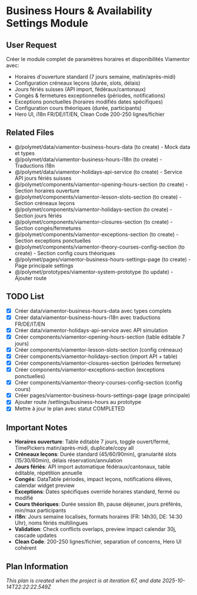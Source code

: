 # Business Hours & Availability Settings Module

## User Request
Créer le module complet de paramètres horaires et disponibilités Viamentor avec:
- Horaires d'ouverture standard (7 jours semaine, matin/après-midi)
- Configuration créneaux leçons (durée, slots, délais)
- Jours fériés suisses (API import, fédéraux/cantonaux)
- Congés & fermetures exceptionnelles (périodes, notifications)
- Exceptions ponctuelles (horaires modifiés dates spécifiques)
- Configuration cours théoriques (durée, participants)
- Hero UI, i18n FR/DE/IT/EN, Clean Code 200-250 lignes/fichier

## Related Files
- @/polymet/data/viamentor-business-hours-data (to create) - Mock data et types
- @/polymet/data/viamentor-business-hours-i18n (to create) - Traductions i18n
- @/polymet/data/viamentor-holidays-api-service (to create) - Service API jours fériés suisses
- @/polymet/components/viamentor-opening-hours-section (to create) - Section horaires ouverture
- @/polymet/components/viamentor-lesson-slots-section (to create) - Section créneaux leçons
- @/polymet/components/viamentor-holidays-section (to create) - Section jours fériés
- @/polymet/components/viamentor-closures-section (to create) - Section congés/fermetures
- @/polymet/components/viamentor-exceptions-section (to create) - Section exceptions ponctuelles
- @/polymet/components/viamentor-theory-courses-config-section (to create) - Section config cours théoriques
- @/polymet/pages/viamentor-business-hours-settings-page (to create) - Page principale settings
- @/polymet/prototypes/viamentor-system-prototype (to update) - Ajouter route

## TODO List
- [x] Créer data/viamentor-business-hours-data avec types complets
- [x] Créer data/viamentor-business-hours-i18n avec traductions FR/DE/IT/EN
- [x] Créer data/viamentor-holidays-api-service avec API simulation
- [x] Créer components/viamentor-opening-hours-section (table éditable 7 jours)
- [x] Créer components/viamentor-lesson-slots-section (config créneaux)
- [x] Créer components/viamentor-holidays-section (import API + table)
- [x] Créer components/viamentor-closures-section (périodes fermeture)
- [x] Créer components/viamentor-exceptions-section (exceptions ponctuelles)
- [x] Créer components/viamentor-theory-courses-config-section (config cours)
- [x] Créer pages/viamentor-business-hours-settings-page (page principale)
- [x] Ajouter route /settings/business-hours au prototype
- [x] Mettre à jour le plan avec statut COMPLETED

## Important Notes
- **Horaires ouverture**: Table éditable 7 jours, toggle ouvert/fermé, TimePickers matin/après-midi, duplicate/copy all
- **Créneaux leçons**: Durée standard (45/60/90min), granularité slots (15/30/60min), délais réservation/annulation
- **Jours fériés**: API import automatique fédéraux/cantonaux, table éditable, répétition annuelle
- **Congés**: DataTable périodes, impact leçons, notifications élèves, calendar widget preview
- **Exceptions**: Dates spécifiques override horaires standard, fermé ou modifié
- **Cours théoriques**: Durée session 8h, pause déjeuner, jours préférés, min/max participants
- **i18n**: Jours semaine localisés, formats horaires (FR: 14h30, DE: 14:30 Uhr), noms fériés multilingues
- **Validation**: Check conflicts overlaps, preview impact calendar 30j, cascade updates
- **Clean Code**: 200-250 lignes/fichier, separation of concerns, Hero UI cohérent
  
## Plan Information
*This plan is created when the project is at iteration 67, and date 2025-10-14T22:22:22.549Z*
